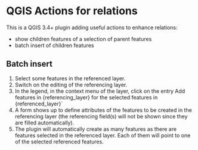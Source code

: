 # QGIS Actions for relations

This is a QGIS 3.4+ plugin adding useful actions to enhance relations:

* show children features of a selection of parent features
* batch insert of children features

## Batch insert
1. Select some features in the referenced layer.
2. Switch on the editing of the referencing layer.
3. In the legend, in the context menu of the layer, click on the entry Add features in {referencing_layer} for the selected features in {referenced_layer}`
3. A form shows up to define attributes of the features to be created in the referencing layer (the referencing field(s) will not be shown since they are filled automatically).
4. The plugin will automatically create as many features as there are features selected in the referenced layer. Each of them will point to one of the selected referenced features. 